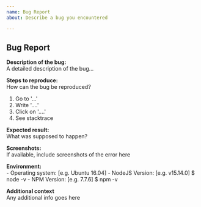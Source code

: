 ```yaml
---
name: Bug Report
about: Describe a bug you encountered

---
```


## Bug Report

**Description of the bug:** <br>
A detailed description of the bug...

**Steps to reproduce:** <br>
How can the bug be reproduced?

1. Go to '...'
2. Write '....'
3. Click on '....'
4. See stacktrace

**Expected result:** <br>
What was supposed to happen?

**Screenshots:** <br>
If available, include screenshots of the error here

**Environment:** <br>
    - Operating system: [e.g. Ubuntu 16.04]
    - NodeJS Version: [e.g. v15.14.0] $ node -v
    - NPM Version:    [e.g. 7.7.6] $ npm -v

**Additional context** <br>
Any additional info goes here
